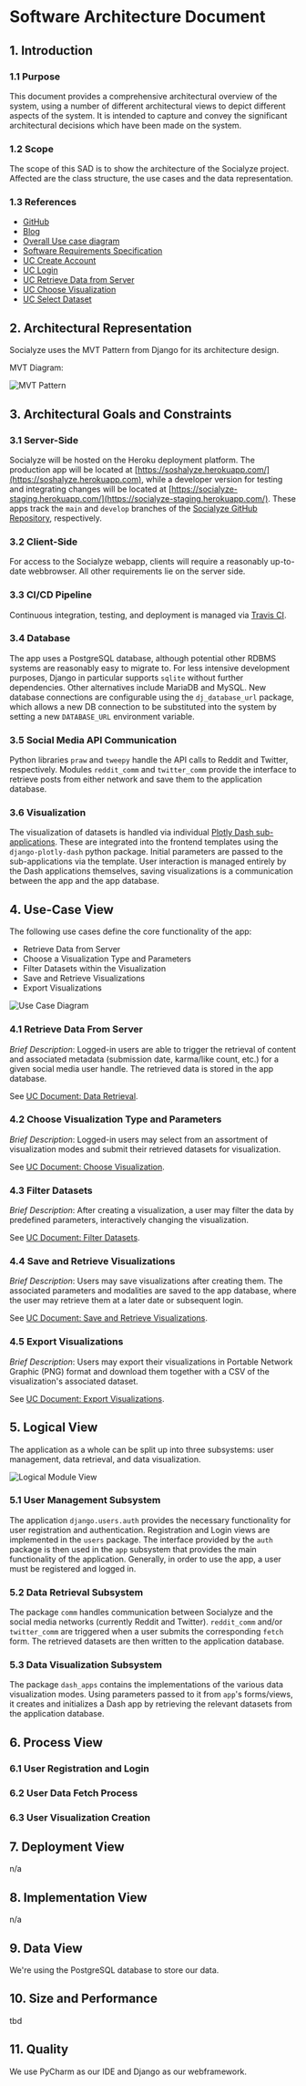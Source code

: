 # Software Architecture Document

## 1. Introduction

### 1.1 Purpose

This document provides a comprehensive architectural overview of the system,
using a number of different architectural views to depict different aspects of the system.
It is intended to capture and convey the significant architectural decisions which have been made on the system.

### 1.2 Scope

The scope of this SAD is to show the architecture of the Socialyze project. Affected are the class structure, the use cases and the data representation.

### 1.3 References

- [GitHub](https://github.com/soshalyze)
- [Blog](https://socialyze807275475.wordpress.com/)
- [Overall Use case diagram](https://github.com/soshalyze/socialyze_doc/blob/master/usecase/use_case_diagram.png)
- [Software Requirements Specification](SRS.MD)
- [UC Create Account](markdown_CreateAccount.md)
- [UC Login](markdown_Login.md)
- [UC Retrieve Data from Server](markdown_ChooseVisualizationType.md)
- [UC Choose Visualization](markdown_RetrrieveDataFromServer.md)
- [UC Select Dataset](markdown_SelectDataset.md)

## 2. Architectural Representation

Socialyze uses the MVT Pattern from Django for its architecture design.

MVT Diagram:

![MVT Pattern](https://github.com/soshalyze/socialyze_doc/blob/master/img_blog/Django_MVT-1-683x1024.jpg)

## 3. Architectural Goals and Constraints

### 3.1 Server-Side

Socialyze will be hosted on the Heroku deployment platform.
The production app will be located at [https://soshalyze.herokuapp.com/](https://soshalyze.herokuapp.com),
while a developer version for testing and integrating changes will be located at [https://socialyze-staging.herokuapp.com/](https://socialyze-staging.herokuapp.com/).
These apps track the `main` and `develop` branches of the [Socialyze GitHub Repository](https://github.com/soshalyze/socialyze), respectively.

### 3.2 Client-Side

For access to the Socialyze webapp, clients will require a reasonably up-to-date webbrowser.
All other requirements lie on the server side.

### 3.3 CI/CD Pipeline

Continuous integration, testing, and deployment is managed via [Travis CI](https://travis-ci.com/github/soshalyze/socialyze).

### 3.4 Database

The app uses a PostgreSQL database, although potential other RDBMS systems are reasonably easy to migrate to.
For less intensive development purposes, Django in particular supports `sqlite` without further dependencies.
Other alternatives include MariaDB and MySQL.
New database connections are configurable using the `dj_database_url` package, which allows a new DB connection to be substituted into the system by setting a new `DATABASE_URL` environment variable.

### 3.5 Social Media API Communication

Python libraries `praw` and `tweepy` handle the API calls to Reddit and Twitter, respectively.
Modules `reddit_comm` and `twitter_comm` provide the interface to retrieve posts from either network and save them to the application database.

### 3.6 Visualization

The visualization of datasets is handled via individual [Plotly Dash sub-applications](https://dash.plotly.com/).
These are integrated into the frontend templates using the `django-plotly-dash` python package.
Initial parameters are passed to the sub-applications via the template.
User interaction is managed entirely by the Dash applications themselves, saving visualizations is a communication between the app and the app database.

## 4. Use-Case View

The following use cases define the core functionality of the app:

- Retrieve Data from Server
- Choose a Visualization Type and Parameters
- Filter Datasets within the Visualization
- Save and Retrieve Visualizations
- Export Visualizations
  
![Use Case Diagram](https://github.com/soshalyze/socialyze_doc/blob/master/usecase/use_case_diagram.png)

### 4.1 Retrieve Data From Server

*Brief Description*: Logged-in users are able to trigger the retrieval of content and associated metadata (submission date, karma/like count, etc.) for a given social media user handle. The retrieved data is stored in the app database.

See [UC Document: Data Retrieval](#UCDOCRETRIEVEDATAHERE#).

### 4.2 Choose Visualization Type and Parameters

*Brief Description*: Logged-in users may select from an assortment of visualization modes and submit their retrieved datasets for visualization.

See [UC Document: Choose Visualization](#UCDOCCHOOSEVIZHERE#).

### 4.3 Filter Datasets

*Brief Description*: After creating a visualization, a user may filter the data by predefined parameters, interactively changing the visualization.

See [UC Document: Filter Datasets](#UCDOCFILTERDATAHERE#).

### 4.4 Save and Retrieve Visualizations

*Brief Description*: Users may save visualizations after creating them. The associated parameters and modalities are saved to the app database, where the user may retrieve them at a later date or subsequent login.

See [UC Document: Save and Retrieve Visualizations](#UCDOCSAVEVIZHERE#).

### 4.5 Export Visualizations

*Brief Description*: Users may export their visualizations in Portable Network Graphic (PNG) format and download them together with a CSV of the visualization's associated dataset.

See [UC Document: Export Visualizations](#UCDOCEXPORTVIZHERE#).

## 5. Logical View

The application as a whole can be split up into three subsystems: user management, data retrieval, and data visualization.

![Logical Module View](#LOGICALVIEWHERE#)

### 5.1 User Management Subsystem

The application `django.users.auth` provides the necessary functionality for user registration and authentication.
Registration and Login views are implemented in the `users` package.
The interface provided by the `auth` package is then used in the `app` subsystem that provides the main functionality of the application.
Generally, in order to use the app, a user must be registered and logged in.

### 5.2 Data Retrieval Subsystem

The package `comm` handles communication between Socialyze and the social media networks (currently Reddit and Twitter).
`reddit_comm` and/or `twitter_comm` are triggered when a user submits the corresponding `fetch` form.
The retrieved datasets are then written to the application database.

### 5.3 Data Visualization Subsystem

The package `dash_apps` contains the implementations of the various data visualization modes.
Using parameters passed to it from `app`'s forms/views, it creates and initializes a Dash app by retrieving the relevant datasets from the application database.

## 6. Process View

### 6.1 User Registration and Login

### 6.2 User Data Fetch Process

### 6.3 User Visualization Creation

## 7. Deployment View

n/a

## 8. Implementation View

n/a

## 9. Data View

We're using the PostgreSQL database to store our data.

## 10. Size and Performance

tbd

## 11. Quality

We use PyCharm as our IDE and Django as our webframework.
